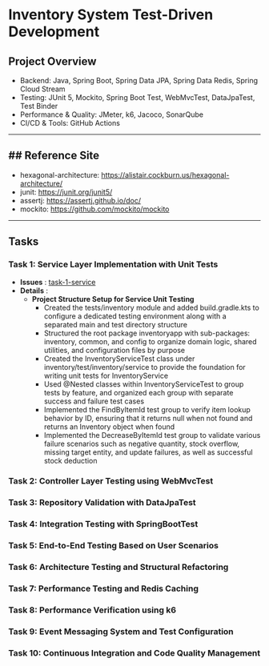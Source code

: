 # Inventory System Test-Driven Development

##  Project Overview
- Backend: Java, Spring Boot, Spring Data JPA, Spring Data Redis, Spring Cloud Stream
- Testing: JUnit 5, Mockito, Spring Boot Test, WebMvcTest, DataJpaTest, Test Binder
- Performance & Quality: JMeter, k6, Jacoco, SonarQube
- CI/CD & Tools: GitHub Actions

-----
## ## Reference Site
- hexagonal-architecture: https://alistair.cockburn.us/hexagonal-architecture/
- junit: https://junit.org/junit5/
- assertj: https://assertj.github.io/doc/
- mockito: https://github.com/mockito/mockito

-----
## Tasks
### Task 1: Service Layer Implementation with Unit Tests
- **Issues** : [task-1-service](https://github.com/ld5ehom/inventory-qa/tree/task-1-service)
- **Details** :
  - **Project Structure Setup for Service Unit Testing**
    - Created the tests/inventory module and added build.gradle.kts to configure a dedicated testing environment along with a separated main and test directory structure 
    - Structured the root package inventoryapp with sub-packages: inventory, common, and config to organize domain logic, shared utilities, and configuration files by purpose 
    - Created the InventoryServiceTest class under inventory/test/inventory/service to provide the foundation for writing unit tests for InventoryService 
    - Used @Nested classes within InventoryServiceTest to group tests by feature, and organized each group with separate success and failure test cases 
    - Implemented the FindByItemId test group to verify item lookup behavior by ID, ensuring that it returns null when not found and returns an Inventory object when found 
    - Implemented the DecreaseByItemId test group to validate various failure scenarios such as negative quantity, stock overflow, missing target entity, and update failures, as well as successful stock deduction 

### Task 2: Controller Layer Testing using WebMvcTest

### Task 3: Repository Validation with DataJpaTest

### Task 4: Integration Testing with SpringBootTest

### Task 5: End-to-End Testing Based on User Scenarios

### Task 6: Architecture Testing and Structural Refactoring

### Task 7: Performance Testing and Redis Caching

### Task 8: Performance Verification using k6

### Task 9: Event Messaging System and Test Configuration

### Task 10: Continuous Integration and Code Quality Management

